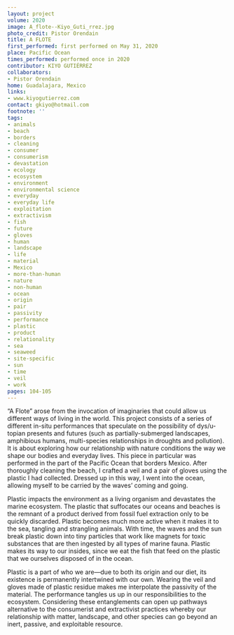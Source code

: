 ```yaml
---
layout: project
volume: 2020
image: A_flote--Kiyo_Guti_rrez.jpg
photo_credit: Pistor Orendain
title: A FLOTE
first_performed: first performed on May 31, 2020
place: Pacific Ocean
times_performed: performed once in 2020
contributor: KIYO GUTIÉRREZ
collaborators:
- Pistor Orendain
home: Guadalajara, Mexico
links:
- www.kiyogutierrez.com
contact: gkiyo@hotmail.com
footnote: ''
tags:
- animals
- beach
- borders
- cleaning
- consumer
- consumerism
- devastation
- ecology
- ecosystem
- environment
- environmental science
- everyday
- everyday life
- exploitation
- extractivism
- fish
- future
- gloves
- human
- landscape
- life
- material
- Mexico
- more-than-human
- nature
- non-human
- ocean
- origin
- pair
- passivity
- performance
- plastic
- product
- relationality
- sea
- seaweed
- site-specific
- sun
- time
- veil
- work
pages: 104-105
---
```


“A Flote” arose from the invocation of imaginaries that could allow us different ways of living in the world. This project consists of a series of different in-situ performances that speculate on the possibility of dys/u-topian presents and futures (such as partially-submerged landscapes, amphibious humans, multi-species relationships in droughts and pollution). It is about exploring how our relationship with nature conditions the way we shape our bodies and everyday lives. This piece in particular was performed in the part of the Pacific Ocean that borders Mexico. After thoroughly cleaning the beach, I crafted a veil and a pair of gloves using the plastic I had collected. Dressed up in this way, I went into the ocean, allowing myself to be carried by the waves’ coming and going. 

Plastic impacts the environment as a living organism and devastates the marine ecosystem. The plastic that suffocates our oceans and beaches is the remnant of a product derived from fossil fuel extraction only to be quickly discarded. Plastic becomes much more active when it makes it to the sea, tangling and strangling animals. With time, the waves and the sun break plastic down into tiny particles that work like magnets for toxic substances that are then ingested by all types of marine fauna. Plastic makes its way to our insides, since we eat the fish that feed on the plastic that we ourselves disposed of in the ocean.

Plastic is a part of who we are—due to both its origin and our diet, its existence is permanently intertwined with our own. Wearing the veil and gloves made of plastic residue makes me interpolate the passivity of the material. The performance tangles us up in our responsibilities to the ecosystem. Considering these entanglements can open up pathways alternative to the consumerist and extractivist practices whereby our relationship with matter, landscape, and other species can go beyond an inert, passive, and exploitable resource.